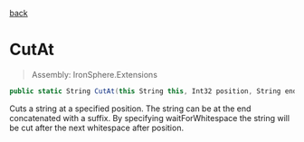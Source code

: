 ﻿

[back](/IronSphere.Extensions/StringExtension)

# CutAt

> Assembly: IronSphere.Extensions

```csharp
public static String CutAt(this String this, Int32 position, String endConcat, Boolean waitForWhitespace = false)
```

Cuts a string at a specified position. The string can be at the end concatenated with a suffix. By specifying waitForWhitespace the string will be cut after the next whitespace after position.

 